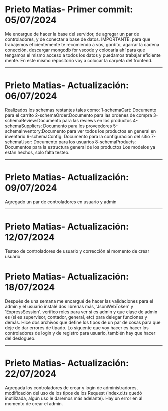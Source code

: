 # Prieto Matias- Primer commit: 05/07/2024
Me encargue de hacer la base del servidor, de agregar un par de controladores, 
y de conectar a base de datos. IMPORTANTE: para que trabajemos eficientemente te recomiendo
a vos, gordito, agarrar la cadena conección, descargar mongodb for vscode y colocarla ahí para que tengamos el mismo acceso a todos los datos y puedamos trabajar eficiente mente.
En este mismo repositorio voy a colocar la carpeta del frontend.

---

# Prieto Matias- Actualización: 06/07/2024
Realizados los schemas restantes tales como:
1-schemaCart: Documento para el carrito
2-schemaOrder:Documento para las ordenes de compra
3-schemaReview:Documento para las reviews en los productos
4-schemaSuppliers: Documento para los proveedores
5-schemaInventory:Documento para ver todos los productos en general en inventario
6-schemaConfig: Documento para la configuración del sitio
7-schemaUser: Documento para los usuarios
8-schemaProducts: Documentos para la estructura general de los productos
Los modelos ya están hechos, solo falta testeo.

---

# Prieto Matias- Actualización: 09/07/2024
Agregado un par de controladores en usuario y admin

---

# Prieto Matias- Actualización: 12/07/2024
Testeo de controladores de usuario y corrección al momento de crear usuario


# Prieto Matias- Actualización: 18/07/2024
Después de una semana me encargué de hacer las validaciones para el admin y el usuario
instalé dos librerías más, 'JsonWebToken' y 'ExpressSession'. verifico roles para ver si es admin y que clase de admin es (si es supervisor, contador, general, etc) para delegar funciones y demás. 
Hice dos archivos que define los tipos de un par de cosas para que deje de dar errores de tipado.
Lo siguente que voy hacer es hacer los controladores de login y de registro para usuario, también hay que hacer del deslogueo.

---

# Prieto Matias- Actualización: 22/07/2024
Agregada los controladores de crear y login de administradores, modificación del uso de los tipos de los Request (index.d.ts quedó inutilizada, algún uso le daremos más adelante). Hay un error en al momento de crear el admin.